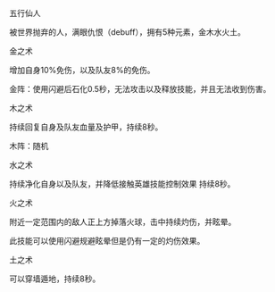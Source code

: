 五行仙人

被世界抛弃的人，满眼仇恨（debuff），拥有5种元素，金木水火土。

金之术

增加自身10%免伤，以及队友8%的免伤。

金阵：使用闪避后石化0.5秒，无法攻击以及释放技能，并且无法收到伤害。

木之术

持续回复自身及队友血量及护甲，持续8秒。

木阵：随机

水之术

持续净化自身以及队友，并降低接触英雄技能控制效果 持续8秒。  

火之术

附近一定范围内的敌人正上方掉落火球，击中持续灼伤，并眩晕。

此技能可以使用闪避规避眩晕但是仍有一定的灼伤效果。

土之术

可以穿墙遁地，持续8秒。

